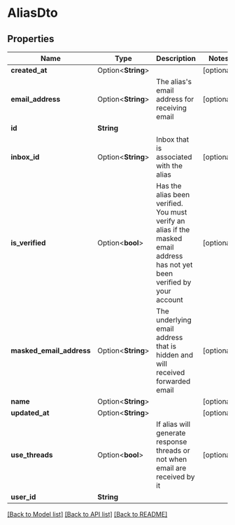 # AliasDto

## Properties

Name | Type | Description | Notes
------------ | ------------- | ------------- | -------------
**created_at** | Option<**String**> |  | [optional]
**email_address** | Option<**String**> | The alias's email address for receiving email | [optional]
**id** | **String** |  | 
**inbox_id** | Option<**String**> | Inbox that is associated with the alias | [optional]
**is_verified** | Option<**bool**> | Has the alias been verified. You must verify an alias if the masked email address has not yet been verified by your account | [optional]
**masked_email_address** | Option<**String**> | The underlying email address that is hidden and will received forwarded email | [optional]
**name** | Option<**String**> |  | [optional]
**updated_at** | Option<**String**> |  | [optional]
**use_threads** | Option<**bool**> | If alias will generate response threads or not when email are received by it | [optional]
**user_id** | **String** |  | 

[[Back to Model list]](../README.md#documentation-for-models) [[Back to API list]](../README.md#documentation-for-api-endpoints) [[Back to README]](../README.md)


